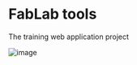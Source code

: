 # FabLab tools
The training web application project 

![image](https://github.com/iostwestcoast/fablab_tools/assets/114690482/f19a7969-c122-4a0f-a065-496c10a418db)

